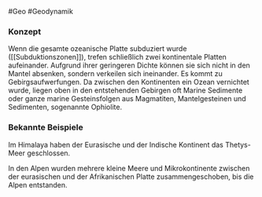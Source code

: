 #Geo #Geodynamik 

### Konzept

Wenn die gesamte ozeanische Platte subduziert wurde ([[Subduktionszonen]]), trefen schließlich zwei kontinentale Platten aufeinander. Aufgrund ihrer geringeren Dichte können sie sich nicht in den Mantel absenken, sondern verkeilen sich ineinander. Es kommt zu Gebirgsaufwerfungen. Da zwischen den Kontinenten ein Ozean vernichtet wurde, liegen oben in den entstehenden Gebirgen oft Marine Sedimente oder ganze marine Gesteinsfolgen aus Magmatiten, Mantelgesteinen und Sedimenten, sogenannte Ophiolite.

### Bekannte Beispiele

Im Himalaya haben der Eurasische und der Indische Kontinent das Thetys-Meer geschlossen.

In den Alpen wurden mehrere kleine Meere und Mikrokontinente zwischen der eurasischen und der Afrikanischen Platte zusammengeschoben, bis die Alpen entstanden.